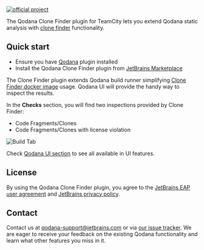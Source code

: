 [//]: # (title: Clone Finder TeamCity Plugin)

[![official project](https://jb.gg/badges/official-flat-square.svg)](https://confluence.jetbrains.com/display/ALL/JetBrains+on+GitHub)

The Qodana Clone Finder plugin for TeamCity lets you extend Qodana static analysis with [clone finder](about-clone-finder.md) functionality.

## Quick start

* Ensure you have [Qodana](qodana-teamcity-plugin.md) plugin installed
* Install the Qodana Clone Finder plugin from [JetBrains Marketplace](https://plugins.jetbrains.com/plugin/15498-qodana)

The Clone Finder plugin extends Qodana build runner simplifying [Clone Finder docker image](clone-finder-docker-readme.md) usage.
Qodana UI will provide the handy way to inspect the results.

In the **Checks** section, you will find two inspections provided by Clone Finder:
* Code Fragments/Clones 
* Code Fragments/Clones with license violation

![Build Tab](tab.png)

Check [Qodana UI section](ui-overview.md) to see all available in UI features.

## License

By using the Qodana Clone Finder plugin, you agree to the [JetBrains EAP user agreement](https://www.jetbrains.com/legal/agreements/user_eap.html) and [JetBrains privacy policy](https://www.jetbrains.com/company/privacy.html).

## Contact

Contact us at [qodana-support@jetbrains.com](mailto:qodana-support@jetbrains.com) or via [our issue tracker](https://youtrack.jetbrains.com/newIssue?project=QD). We are eager to receive your feedback on the existing Qodana functionality and learn what other features you miss in it.
